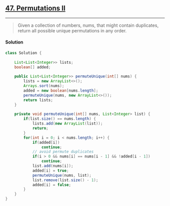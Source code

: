 ## [47. Permutations II](https://leetcode.com/problems/permutations-ii/)

---

> Given a collection of numbers, nums, that might contain duplicates, return all possible unique permutations in any order.

#### Solution

```java
class Solution {
    
    List<List<Integer>> lists;
    boolean[] added;
    
    public List<List<Integer>> permuteUnique(int[] nums) {
        lists = new ArrayList<>();
        Arrays.sort(nums);
        added = new boolean[nums.length];
        permuteUnique(nums, new ArrayList<>());
        return lists;
    }
    
    private void permuteUnique(int[] nums, List<Integer> list) {
        if(list.size() == nums.length) {
            lists.add(new ArrayList(list));
            return;
        }
        for(int i = 0; i < nums.length; i++) {
            if(added[i])
                continue;
            // avoid permute duplicates
            if(i > 0 && nums[i] == nums[i - 1] && !added[i - 1])
                continue;
            list.add(nums[i]);
            added[i] = true;
            permuteUnique(nums, list);
            list.remove(list.size() - 1);
            added[i] = false;
        }
    }
}
```